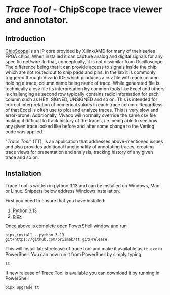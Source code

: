 # _Trace Tool_ - ChipScope trace viewer and annotator.

## Introduction

[ChipScope](https://www.xilinx.com/products/intellectual-property/chipscope_ila.html) is an IP core provided
by Xilinx/AMD for many of their series FPGA chips. When installed it can capture analog and digital signals for any
specific net/wire. In that, conceptually, it is not dissimilar from Oscilloscope. The difference being that it
can provide access to signals inside the chip which are not routed out to chip pads and pins. In the lab it is
commonly triggered through Vivado IDE which produces a csv file with each column holding a trace, column name
being name of trace. While generated file is technically a csv file its interpretation by common tools like Excel
and others is challenging as second row typically contains radix information for each column such as HEX, SIGNED,
UNSIGNED and so on. This is intended for correct interpretation of numerical values in each trace column. Regardless
of that Excel is often use to plot and analyze traces. This is very slow and error-prone. Additionally, Vivado will
normally override the same csv file making it difficult to track history of the traces, i.e. being able to see
how any given trace looked like before and after some change to the Verilog code was applied.

"_Trace Tool_" (TT), is an application that addresses above-mentioned issues and also provides additional
functionality of annotating traces, creating trace views for presentation and analysis, tracking history of any
given trace and so on.

## Installation

Trace Tool is written in python 3.13 and can be installed on Windows, Mac or Linux. Snippets below address Windows
installation.

First you need to ensure that you have installed:

1. [Python 3.13](https://www.python.org/downloads/release/python-3131/)
2. [pipx](https://pipx.pypa.io/stable/)

Once above is complete open PowerShell window and run

```shell
pipx install --python 3.13 git+https://github.com/priimak/tt.git@release
```

This will install latest release of trace tool and make it available as `tt.exe` in PowerShell. You can now run
it from PowerShell by simply typing

```shell
tt
```

If new release of Trace Tool is available you can download it by running in PowerShell

```shell
pipx upgrade tt
```

